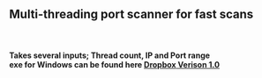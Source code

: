<h2>
    Multi-threading port scanner for fast scans
</h2>
    <br>
<h4>
Takes several inputs; Thread count, IP and Port range
    <br>
exe for Windows can be found here <a href="https://www.dropbox.com/s/qn5hrpp84kw88yw/portscan.exe?dl=0" target="_blank"> <strong>Dropbox</strong> Verison 1.0
<h4>
